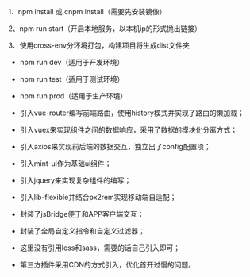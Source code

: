 1、npm install 或 cnpm install（需要先安装镜像）

2、npm run start（开启本地服务，以本机ip的形式抛出链接）

3、使用cross-env分环境打包，构建项目将生成dist文件夹
* npm run dev（适用于开发环境）
* npm run test（适用于测试环境）
* npm run prod（适用于生产环境）


* 引入vue-router编写前端路由，使用history模式并实现了路由的懒加载；

* 引入vuex来实现组件之间的数据响应，采用了数据的模块化分离方式；

* 引入axios来实现前后端的数据交互，独立出了config配置项；

* 引入mint-ui作为基础ui组件；

* 引入jquery来实现复杂组件的编写；

* 引入lib-flexible并结合px2rem实现移动端自适配；

* 封装了jsBridge便于和APP客户端交互；

* 封装了全局自定义指令和自定义过滤器；

* 这里没有引用less和sass，需要的话自己引入即可；

* 第三方插件采用CDN的方式引入，优化首开过慢的问题。
